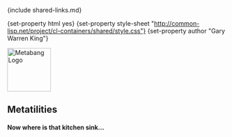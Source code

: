 {include shared-links.md}

{set-property html yes}
{set-property style-sheet "http://common-lisp.net/project/cl-containers/shared/style.css"}
{set-property author "Gary Warren King"}

<div class="header">
	<span class="logo">
	    <a href="http://www.metabang.com/" title="metabang.com">
	        <img src="http://common-lisp.net/project/cl-containers/shared/metabang-2.png" 
	             title="metabang.com" width="100" alt="Metabang Logo" /></a>
	    </span>

## Metatilities

#### Now where is that kitchen sink...

</div>

  [tr]: test-report.html

  [devel-list]: http://common-lisp.net/cgi-bin/mailman/listinfo/metatilities-base-devel
  [cliki-home]: http://www.cliki.net/metatilities-base
  [tarball]: http://common-lisp.net/project/metatilities-base/metatilities-base.tar.gz
  


